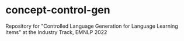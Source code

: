 # concept-control-gen
Repository for "Controlled Language Generation for Language Learning Items" at the  Industry Track, EMNLP 2022
